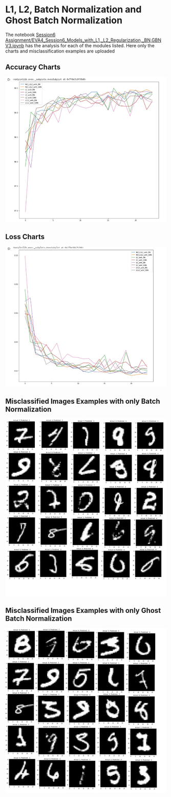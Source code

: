 # L1, L2, Batch Normalization and Ghost Batch Normalization
The notebook [Session6 Assignment/EVA4_Session6_Models_with_L1,_L2_Regularization,_BN,GBN V3.ipynb](https://github.com/truesrini/ExtensiveVisionAIProgramBatch2/blob/master/Session6%20Assignment/EVA4_Session6_Models_with_L1%2C_L2_Regularization%2C_BN%2CGBN%20V3.ipynb) has the analysis for each of the modules listed. Here only the charts and misclassification examples are uploaded
## Accuracy Charts
![](https://github.com/truesrini/ExtensiveVisionAIProgramBatch2/blob/master/Session6%20Assignment/AccuracyChart.jpg)
## Loss Charts
![](https://github.com/truesrini/ExtensiveVisionAIProgramBatch2/blob/master/Session6%20Assignment/LossChart.jpg)
## Misclassified Images Examples with only Batch Normalization
![](https://github.com/truesrini/ExtensiveVisionAIProgramBatch2/blob/master/Session6%20Assignment/Misclassification%20NoL1L2%20with%20BN.jpg)
## Misclassified Images Examples with only Ghost Batch Normalization
![](https://github.com/truesrini/ExtensiveVisionAIProgramBatch2/blob/master/Session6%20Assignment/Misclassification%20NoL1L2%20with%20GBN.jpg)
